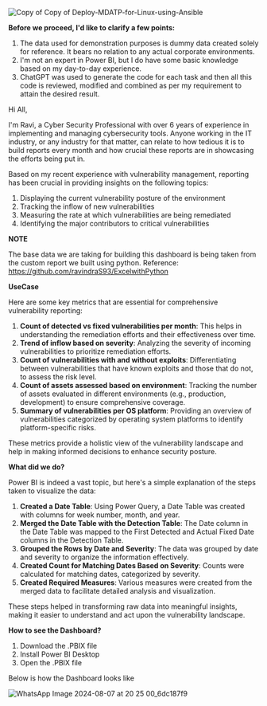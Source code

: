 
![Copy of Copy of Deploy-MDATP-for-Linux-using-Ansible](https://github.com/user-attachments/assets/d4e55d31-2f6b-479c-ac4c-2cc43912b3d8)

**Before we proceed, I'd like to clarify a few points:**

1. The data used for demonstration purposes is dummy data created solely for reference. It bears no relation to any actual corporate environments.
2. I'm not an expert in Power BI, but I do have some basic knowledge based on my day-to-day experience.
3. ChatGPT was used to generate the code for each task and then all this code is reviewed, modified and combined as per my requirement to attain the desired result.

Hi All,

I'm Ravi, a Cyber Security Professional with over 6 years of experience in implementing and managing cybersecurity tools. Anyone working in the IT industry, or any industry for that matter, can relate to how tedious it is to build reports every month and how crucial these reports are in showcasing the efforts being put in.

Based on my recent experience with vulnerability management, reporting has been crucial in providing insights on the following topics:
1. Displaying the current vulnerability posture of the environment
2. Tracking the inflow of new vulnerabilities
3. Measuring the rate at which vulnerabilities are being remediated
4. Identifying the major contributors to critical vulnerabilities

**NOTE**

The base data we are taking for building this dashboard is being taken from the custom report we built using python. Reference: https://github.com/ravindraS93/ExcelwithPython

**UseCase**

Here are some key metrics that are essential for comprehensive vulnerability reporting:
1. **Count of detected vs fixed vulnerabilities per month**: This helps in understanding the remediation efforts and their effectiveness over time.
2. **Trend of inflow based on severity**: Analyzing the severity of incoming vulnerabilities to prioritize remediation efforts.
3. **Count of vulnerabilities with and without exploits**: Differentiating between vulnerabilities that have known exploits and those that do not, to assess the risk level.
4. **Count of assets assessed based on environment**: Tracking the number of assets evaluated in different environments (e.g., production, development) to ensure comprehensive coverage.
5. **Summary of vulnerabilities per OS platform**: Providing an overview of vulnerabilities categorized by operating system platforms to identify platform-specific risks.

These metrics provide a holistic view of the vulnerability landscape and help in making informed decisions to enhance security posture.

**What did we do?**

Power BI is indeed a vast topic, but here's a simple explanation of the steps taken to visualize the data:

1. **Created a Date Table**: Using Power Query, a Date Table was created with columns for week number, month, and year.
2. **Merged the Date Table with the Detection Table**: The Date column in the Date Table was mapped to the First Detected and Actual Fixed Date columns in the Detection Table.
3. **Grouped the Rows by Date and Severity**: The data was grouped by date and severity to organize the information effectively.
4. **Created Count for Matching Dates Based on Severity**: Counts were calculated for matching dates, categorized by severity.
5. **Created Required Measures**: Various measures were created from the merged data to facilitate detailed analysis and visualization.

These steps helped in transforming raw data into meaningful insights, making it easier to understand and act upon the vulnerability landscape.

**How to see the Dashboard?**
1. Download the .PBIX file
2. Install Power BI Desktop
3. Open the .PBIX file

Below is how the Dashboard looks like

![WhatsApp Image 2024-08-07 at 20 25 00_6dc187f9](https://github.com/user-attachments/assets/2593d71e-888b-4753-a6e7-1e95aa6c5500)

